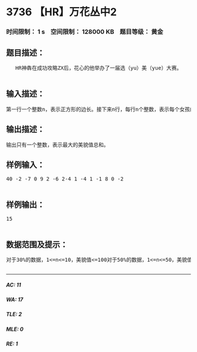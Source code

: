 # 3736 【HR】万花丛中2   
### 时间限制： 1 s&nbsp;&nbsp;&nbsp;&nbsp;空间限制： 128000 KB&nbsp;&nbsp;&nbsp;&nbsp;题目等级： 黄金  
## 题目描述：  

<pre>
   HR神犇在成功攻略ZX后，花心的他举办了一届选（yu）美（yue）大赛。   由于HR神犇有重度不规则形体恐惧症，所以他要求选美的女孩纸要站成一个正方形。因为HR神犇的眼光是非常之高的，所以他要求选出来的女孩美貌值总和最大，由于HR神犇的精力非常多，所以选出来的女孩数量没有限制。当然，一些女孩纸比较丑，美貌值可能为负数。而且，HR神犇的重度不规则形体恐惧症使他要求选出来的女孩纸形成一个矩形（不是正方形）（实心的）。   HR神犇决定，只要你成功帮他找出这个矩形，他就给你10000000000 mod 10元。  

</pre>
  
  
## 输入描述：  

<pre>
第一行一个整数n，表示正方形的边长。接下来n行，每行n个整数，表示每个女孩的美貌值。
</pre>
  
  
## 输出描述：  

<pre>
输出只有一个整数，表示最大的美貌值总和。
</pre>
  
  
## 样例输入：  

<pre>
40 -2 -7 0 9 2 -6 2-4 1 -4 1 -1 8 0 -2  

</pre>
  
  
## 样例输出：  

<pre>
15  

</pre>
  
  
## 数据范围及提示：  

<pre>
对于30%的数据，1<=n<=10，美貌值<=100对于50%的数据，1<=n<=50，美貌值<=104对于100%的数据，1<=n<=200，美貌值不会超过int64的存储范围  

</pre>
  
  
***  

##### AC: 11  
##### WA: 17  
##### TLE: 2  
##### MLE: 0  
##### RE: 1  
